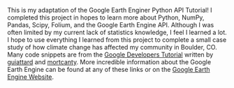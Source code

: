This is my adaptation of the Google Earth Enginer Python API Tutorial!
I completed this project in hopes to learn more about Python, NumPy, Pandas, Scipy, Folium, and the Google Earth Engine API. Although I was often limited by my current lack of statistics knowledge, I feel I learned a lot. I hope to use everything I learned from this project to complete a small case study of how climate change has affected my community in Boulder, CO. 
Many code snippets are from the [Google Developers Tutorial](https://developers.google.com/earth-engine/tutorials/community/intro-to-python-api) written by [guiattard](https://github.com/guiattard) and [mortcanty](https://github.com/mortcanty). More incredible information about the Google Earth Engine can be found at any of these links or on the [Google Earth Engine Website](https://earthengine.google.com/).
